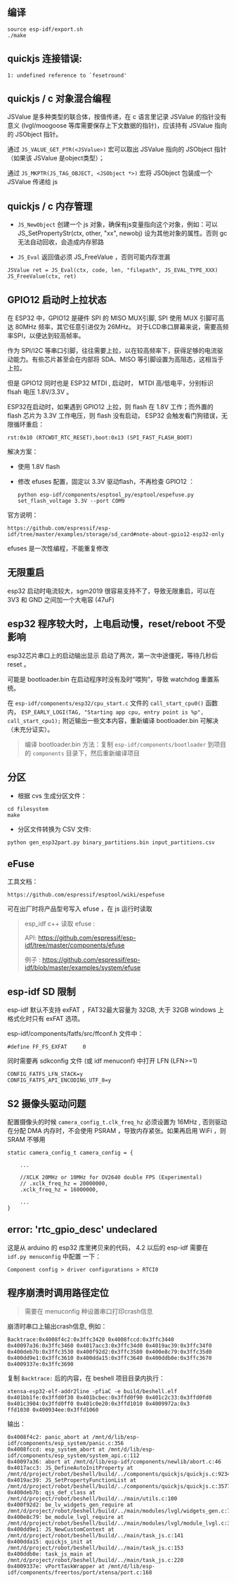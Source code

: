 ## 编译

```
source esp-idf/export.sh
./make
```

## quickjs 连接错误:
```
1: undefined reference to `fesetround'
```


## quickjs / c 对象混合编程

JSValue 是多种类型的联合体，按值传递，在 c 语言里记录 JSValue 的指针没有意义 (lvgl/moogoose 等库需要保存上下文数据的指针)，应该持有 JSValue 指向的 JSObject 指针。

通过 `JS_VALUE_GET_PTR(<JSValue>)` 宏可以取出 JSValue 指向的 JSObject 指针（如果该 JSValue 是object类型）；

通过 `JS_MKPTR(JS_TAG_OBJECT, <JSObject *>)` 宏将 JSObject 包装成一个 JSValue 传递给 js


##  quickjs / c 内存管理

* `JS_NewObject` 创建一个 js 对象，确保有js变量指向这个对象，例如：可以 JS_SetPropertyStr(ctx, other, "xx", newobj) 设为其他对象的属性。否则 gc 无法自动回收，会造成内存邪路

* `JS_Eval` 返回值必须 JS_FreeValue ，否则可能内存泄漏
```
JSValue ret = JS_Eval(ctx, code, len, "filepath", JS_EVAL_TYPE_XXX)
JS_FreeValue(ctx, ret)
```



## GPIO12 启动时上拉状态

在 ESP32 中，GPIO12 是硬件 SPI 的 MISO MUX引脚, SPI 使用 MUX 引脚可高达 80MHz 频率，其它任意引进仅为 26MHz。
对于LCD串口屏幕来说，需要高频率SPI，以便达到较高帧率。

作为 SPI/I2C 等串口引脚，往往需要上拉，以在较高频率下，获得足够的电流驱动能力。有些芯片甚至会在内部将 SDA、MISO 等引脚设置为高阻态，这相当于上拉。

但是 GPIO12 同时也是 ESP32 MTDI , 启动时， MTDI 高/低电平，分别标识 flsah 电压 1.8V/3.3V 。

ESP32在启动时，如果遇到 GPIO12 上拉，则 flash 在 1.8V 工作；而外置的 flash 芯片为 3.3V 工作电压，则 flash 没有启动， ESP32 会触发看门狗错误，无限循环重启：

```
rst:0x10 (RTCWDT_RTC_RESET),boot:0x13 (SPI_FAST_FLASH_BOOT)
```

解决方案：

* 使用 1.8V flash

* 修改 efuses 配置，固定以 3.3V 驱动flash，不再检查 GPIO12 ：

    ```
    python esp-idf/components/esptool_py/esptool/espefuse.py set_flash_voltage 3.3V --port COM9
    ```

官方说明：
```
https://github.com/espressif/esp-idf/tree/master/examples/storage/sd_card#note-about-gpio12-esp32-only
```

efuses 是一次性编程，不能重复修改

## 无限重启

esp32 启动时电流较大，sgm2019 很容易支持不了，导致无限重启，可以在 3V3 和 GND 之间加一个大电容 (47uF)


## esp32 程序较大时，上电启动慢，reset/reboot 不受影响

esp32芯片串口上的启动输出显示 启动了两次，第一次中途僵死，等待几秒后 reset 。

可能是 bootloader.bin 在启动程序时没有及时“喂狗”，导致 watchdog 重置系统。

在 `esp-idf/components/esp32/cpu_start.c` 文件的 `call_start_cpu0()` 函数内， `ESP_EARLY_LOGI(TAG, "Starting app cpu, entry point is %p", call_start_cpu1);` 
附近输出一些文本内容，重新编译 bootloader.bin 可解决（未充分证实）。


> 编译 bootloader.bin 方法：复制 `esp-idf/components/bootloader` 到项目的 `components` 目录下，然后重新编译项目


## 分区

* 根据 cvs 生成分区文件：

```
cd filesystem
make
```

* 分区文件转换为 CSV 文件:
```
python gen_esp32part.py binary_partitions.bin input_partitions.csv
```


## eFuse

工具文档：

```
https://github.com/espressif/esptool/wiki/espefuse
```

可在出厂时将产品型号写入 efuse ，在 js 运行时读取

> esp_idf c++ 读取 efuse :
>
> API: https://github.com/espressif/esp-idf/tree/master/components/efuse
>
> 例子 : https://github.com/espressif/esp-idf/blob/master/examples/system/efuse


## esp-idf SD 限制

esp-idf 默认不支持 exFAT ，FAT32最大容量为 32GB, 大于 32GB windows 上格式化时只有 exFAT 选项。


esp-idf/components/fatfs/src/ffconf.h 文件中：
```
#define FF_FS_EXFAT		0
```

同时需要再 sdkconfig 文件 (或 idf menuconf) 中打开 LFN (LFN>=1)
```
CONFIG_FATFS_LFN_STACK=y
CONFIG_FATFS_API_ENCODING_UTF_8=y
```

## S2 摄像头驱动问题

配置摄像头的时候 `camera_config_t.clk_freq_hz` 必须设置为 16MHz , 否则驱动在分配 DMA 内存时，不会使用 PSRAM ，导致内存紧张。如果再启用 WiFi ，则 SRAM 不够用

```
static camera_config_t camera_config = {

    ...

    //XCLK 20MHz or 10MHz for OV2640 double FPS (Experimental)
    // .xclk_freq_hz = 20000000,
    .xclk_freq_hz = 16000000,
    
    ...
}
```


## error: 'rtc_gpio_desc' undeclared

这是从 arduino 的 esp32 库里拷贝来的代码， 4.2 以后的 esp-idf 需要在  `idf.py menuconfig` 中配置 一下：

```
Component config > driver configurations > RTCI0
```


## 程序崩溃时调用路径定位

> 需要在 menuconfig 种设置串口打印crash信息

崩溃时串口上输出crash信息, 例如：

```
Backtrace:0x4008f4c2:0x3ffc3420 0x4008fccd:0x3ffc3440 0x40097a36:0x3ffc3460 0x4017acc3:0x3ffc34d0 0x4019ac39:0x3ffc34f0 0x400deb7b:0x3ffc3530 0x400f92d2:0x3ffc3580 0x400e8c79:0x3ffc35d0 0x400dd9e1:0x3ffc3610 0x400dda15:0x3ffc3640 0x400ddb0e:0x3ffc3670 0x4009337e:0x3ffc3690
```

复制 `Backtrace:` 后的内容，在 beshell 项目目录内执行：
```
xtensa-esp32-elf-addr2line -pfiaC -e build/beshell.elf 0x401bb1fe:0x3ffd0f30 0x401bcbec:0x3ffd0f90 0x401c2c33:0x3ffd0fd0 0x401c3904:0x3ffd0ff0 0x401c0e20:0x3ffd1010 0x4009972a:0x3
ffd1030 0x400934ee:0x3ffd1060
```

输出：
```
0x4008f4c2: panic_abort at /mnt/d/lib/esp-idf/components/esp_system/panic.c:356
0x4008fccd: esp_system_abort at /mnt/d/lib/esp-idf/components/esp_system/system_api.c:112
0x40097a36: abort at /mnt/d/lib/esp-idf/components/newlib/abort.c:46
0x4017acc3: JS_DefineAutoInitProperty at /mnt/d/project/robot/beshell/build/../components/quickjs/quickjs.c:9234
0x4019ac39: JS_SetPropertyFunctionList at /mnt/d/project/robot/beshell/build/../components/quickjs/quickjs.c:35770
0x400deb7b: qjs_def_class at /mnt/d/project/robot/beshell/build/../main/utils.c:100
0x400f92d2: be_lv_widgets_gen_require at /mnt/d/project/robot/beshell/build/../main/modules/lvgl/widgets_gen.c:7467
0x400e8c79: be_module_lvgl_require at /mnt/d/project/robot/beshell/build/../main/modules/lvgl/module_lvgl.c:328
0x400dd9e1: JS_NewCustomContext at /mnt/d/project/robot/beshell/build/../main/task_js.c:141
0x400dda15: quickjs_init at /mnt/d/project/robot/beshell/build/../main/task_js.c:153
0x400ddb0e: task_js_main at /mnt/d/project/robot/beshell/build/../main/task_js.c:220
0x4009337e: vPortTaskWrapper at /mnt/d/lib/esp-idf/components/freertos/port/xtensa/port.c:168
```